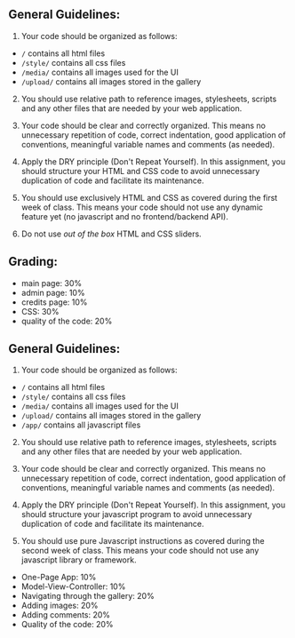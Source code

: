 General Guidelines:
-------------------

1. Your code should be organized as follows:
  * `/` contains all html files
  * `/style/` contains all css files
  * `/media/` contains all images used for the UI
  * `/upload/` contains all images stored in the gallery

2. You should use relative path to reference images, stylesheets, scripts and any other files that are needed by your web application.

3. Your code should be clear and correctly organized. This means no unnecessary repetition of code, correct indentation, good application of conventions, meaningful variable names and comments (as needed).

4. Apply the DRY principle (Don't Repeat Yourself). In this assignment, you should structure your HTML and CSS code to avoid unnecessary duplication of code and facilitate its maintenance.

5. You should use exclusively HTML and CSS as covered during the first week of class. This means your code should not use any dynamic feature yet (no javascript and no frontend/backend API).

6. Do not use *out of the box* HTML and CSS sliders.

Grading:
--------

* main page: 30%
* admin page: 10%
* credits page: 10%
* CSS: 30%
* quality of the code: 20%


General Guidelines:
-------------------

1. Your code should be organized as follows:
  * `/` contains all html files
  * `/style/` contains all css files
  * `/media/` contains all images used for the UI
  * `/upload/` contains all images stored in the gallery
  * `/app/` contains all javascript files

2. You should use relative path to reference images, stylesheets, scripts and any other files that are needed by your web application.

3. Your code should be clear and correctly organized. This means no unnecessary repetition of code, correct indentation, good application of conventions, meaningful variable names and comments (as needed).

4. Apply the DRY principle (Don't Repeat Yourself). In this assignment, you should structure your javascript program to avoid unnecessary duplication of code and facilitate its maintenance.

5. You should use pure Javascript instructions as covered during the second week of class. This means your code should not use any javascript library or framework.


* One-Page App: 10%
* Model-View-Controller: 10%
* Navigating through the gallery: 20%
* Adding images: 20%
* Adding comments: 20%
* Quality of the code: 20%